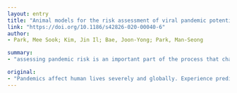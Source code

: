 ```yaml
---
layout: entry
title: "Animal models for the risk assessment of viral pandemic potential"
link: "https://doi.org/10.1186/s42826-020-00040-6"
author:
- Park, Mee Sook; Kim, Jin Il; Bae, Joon-Yong; Park, Man-Seong

summary:
- "assessing pandemic risk is an important part of the process that characterizes genomic property, viral pathogenicity, transmission in animal model, and so forth. We discuss interpretations of experimental evidences resulted from animal model studies. Focusing on potential of viral infectious diseases, we suggest what should be assessed to prevent global catastrophes from influenza virus, Middle East respiratory syndrome coronavirus, dengue and Zika viruses."

original:
- "Pandemics affect human lives severely and globally. Experience predicts that there will be a pandemic for sure although the time is unknown. When a viral epidemic breaks out, assessing its pandemic risk is an important part of the process that characterizes genomic property, viral pathogenicity, transmission in animal model, and so forth. In this review, we intend to figure out how a pandemic may occur by looking into the past influenza pandemic events. We discuss interpretations of the experimental evidences resulted from animal model studies and extend implications of viral pandemic potentials and ingredients to emerging viral epidemics. Focusing on the pandemic potential of viral infectious diseases, we suggest what should be assessed to prevent global catastrophes from influenza virus, Middle East respiratory syndrome coronavirus, dengue and Zika viruses."
---
```


